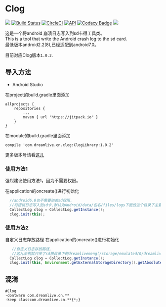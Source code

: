 # Clog  

[![](https://jitpack.io/v/dreamlivemeng/Clog.svg)](https://jitpack.io/#dreamlivemeng/Clog) 
[![Build Status](https://travis-ci.org/dreamlivemeng/Clog.svg?branch=master)](https://travis-ci.org/dreamlivemeng/Clog)
[![CircleCI](https://circleci.com/gh/dreamlivemeng/Clog.svg?style=svg)](https://circleci.com/gh/dreamlivemeng/Clog)
[![API](https://img.shields.io/badge/API-8%2B-brightgreen.svg?style=flat)](https://android-arsenal.com/api?level=8)
[![Codacy Badge](https://api.codacy.com/project/badge/Grade/e1549d917e304d998cc9c06868464859)](https://www.codacy.com/app/dreamlivemeng/Clog?utm_source=github.com&amp;utm_medium=referral&amp;utm_content=dreamlivemeng/Clog&amp;utm_campaign=Badge_Grade)
[![](https://img.shields.io/badge/%E4%BD%9C%E8%80%85-dreamlivemeng-blue.svg)](http://blog.csdn.net/dreamlivemeng)


这是一个将android 崩溃日志写入到sd卡得工具类。  
This is a tool that write the Android crash log to the sd card.  
最低版本android2.2(8),已经适配到android7.0。  

目前对应Clog版本`1.0.2`.

## 导入方法
* Android Studio

在project的build.gradle里面添加
```
allprojects {
	repositories {
		...
		maven { url "https://jitpack.io" }
	}
}
```  
在module的build.gradle里面添加

```  
compile 'com.dreamlive.cn.clog:ClogLibrary:1.0.2'
```


更多版本号请看[这儿](https://github.com/dreamlivemeng/Clog/releases)


### 使用方法1
强烈建议使用方法1，因为不需要权限。  

在application的oncreate()进行初始化
```java
  //android6.0也不需要动态sd权限，
  //将错误日志写入到sd卡,默认为Android/data/包名/files/logs下面放这个目录下主要是为了不需要权限
  CollectLog clog = CollectLog.getInstance();
  clog.init(this);

```

### 使用方法2
自定义日志存放路径
在application的oncreate()进行初始化
```java
   //自定义日志存放路径,
   //这儿示例就只传了sd根目录下的dreamlivemeng(/storage/emulated/0/dreamlivemeng)，把错误日志写到这个目录下
  CollectLog clog = CollectLog.getInstance();
  clog.init(this, Environment.getExternalStorageDirectory().getAbsolutePath() + File.separator + "dreamlivemeng");

```

## 混淆

```
#Clog
-dontwarn com.dreamlive.cn.**
-keep classcom.dreamlive.cn.**{*;}


```

